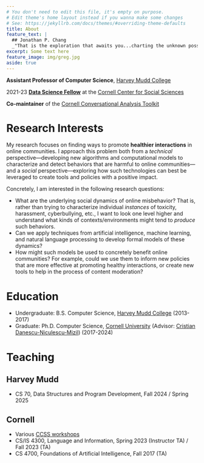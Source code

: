 ```yaml
---
# You don't need to edit this file, it's empty on purpose.
# Edit theme's home layout instead if you wanna make some changes
# See: https://jekyllrb.com/docs/themes/#overriding-theme-defaults
title: About
feature_text: |
  ## Jonathan P. Chang
  _"That is the exploration that awaits you...charting the unknown possibilities of existence."_ -- Q, Star Trek: The Next Generation
excerpt: Some text here
feature_image: img/greg.jpg
aside: true
---
```


**Assistant Professor of Computer Science**, [Harvey Mudd College](https://hmc.edu)

2021-23 **[Data Science Fellow](https://socialsciences.cornell.edu/research-support/ccss-data-science-fellows)** at the [Cornell Center for Social Sciences](https://socialsciences.cornell.edu/)

**Co-maintainer** of the [Cornell Conversational Analysis Toolkit](https://convokit.cornell.edu)

# Research Interests

My research focuses on finding ways to promote **healthier interactions** in online communities.
I approach this problem both from a *technical* perspective&mdash;developing new algorithms and computational
models to characterize and detect behaviors that are harmful to online communities&mdash;and a *social* 
perspective&mdash;exploring how such technologies can best be leveraged to create tools and policies with a positive impact.

Concretely, I am interested in the following research questions:

- What are the underlying social dynamics of online misbehavior? That is, rather than trying to characterize individual *instances*
of toxicity, harassment, cyberbullying, etc., I want to look one level higher and understand what kinds of contexts/environments might
tend to *produce* such behaviors.
- Can we apply techniques from artificial intelligence, machine learning,
and natural language processing to develop formal models of these dynamics?
- How might such models be used to concretely benefit online communities? For example,
could we use them to inform new policies that are more effective at promoting healthy interactions,
or create new tools to help in the process of content moderation?

# Education

- Undergraduate: B.S. Computer Science, [Harvey Mudd College](https://hmc.edu) (2013-2017)
- Graduate: Ph.D. Computer Science, [Cornell University](https://cornell.edu) (Advisor: [Cristian Danescu-Niculescu-Mizil](https://www.cs.cornell.edu/~cristian/)) (2017-2024)

# Teaching

## Harvey Mudd
- CS 70, Data Structures and Program Development, Fall 2024 / Spring 2025

## Cornell
- Various [CCSS workshops](https://socialsciences.cornell.edu/research-support/workshops-and-training)
- CS/IS 4300, Language and Information, Spring 2023 (Instructor TA) / Fall 2023 (TA)
- CS 4700, Foundations of Artificial Intelligence, Fall 2017 (TA)
